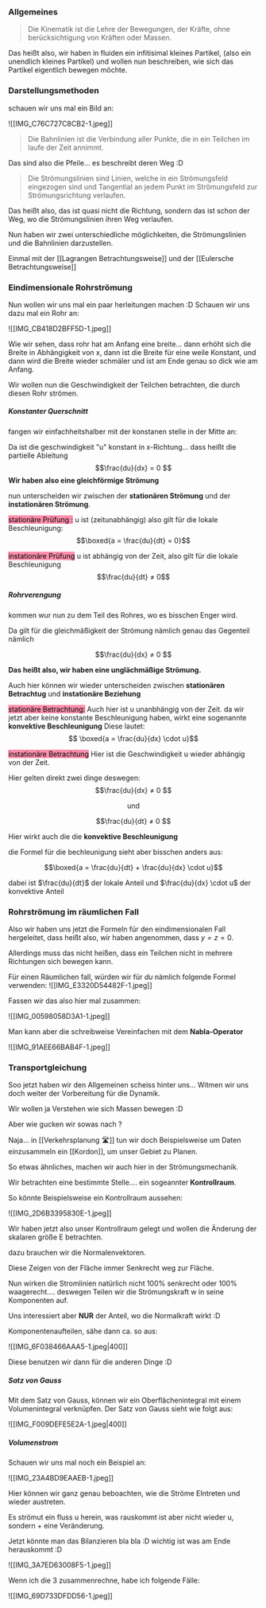 ### Allgemeines
>Die Kinematik ist die Lehre der Bewegungen, der Kräfte, ohne berücksichtigung von Kräften oder Massen.

Das heißt also, wir haben in fluiden ein infitisimal kleines Partikel, (also ein unendlich kleines Partikel) und wollen nun beschreiben, wie sich das Partikel eigentlich bewegen möchte.

### Darstellungsmethoden
schauen wir uns mal ein Bild an:

![[IMG_C76C727C8CB2-1.jpeg]]

>Die Bahnlinien ist die Verbindung aller Punkte, die in ein Teilchen im laufe der Zeit annimmt. 

Das sind also die Pfeile... es beschreibt deren Weg :D

>Die Strömungslinien sind Linien, welche in ein Strömungsfeld eingezogen sind und Tangential an jedem Punkt im Strömungsfeld zur Strömungsrichtung verlaufen.

Das heißt also, das ist quasi nicht die Richtung, sondern das ist schon der Weg, wo die Strömungslinien ihren Weg verlaufen.


Nun haben wir zwei unterschiedliche möglichkeiten, die Strömungslinien und die Bahnlinien darzustellen.

Einmal mit der [[Lagrangen Betrachtungsweise]] und der [[Eulersche Betrachtungsweise]]

### Eindimensionale Rohrströmung
Nun wollen wir uns mal ein paar herleitungen machen :D Schauen wir uns dazu mal ein Rohr an:

![[IMG_CB418D2BFF5D-1.jpeg]]

Wie wir sehen, dass rohr hat am Anfang eine breite... dann erhöht sich die Breite in Abhängigkeit von x, dann ist die Breite für eine weile Konstant, und dann wird die Breite wieder schmäler und ist am Ende genau so dick wie am Anfang.

Wir wollen nun die Geschwindigkeit der Teilchen betrachten, die durch diesen Rohr strömen.

##### Konstanter Querschnitt
fangen wir einfachheitshalber mit der konstanen stelle in der Mitte an:

Da ist die geschwindigkeit "u" konstant in x-Richtung... dass heißt die partielle Ableitung $$\frac{du}{dx} = 0 $$
**Wir haben also eine gleichförmige Strömung**

nun unterscheiden wir zwischen der **stationären Strömung** und der **instationären Strömung**.

<mark style="background: #FF5582A6;">stationäre Prüfung :</mark>
u ist (zeitunabhängig) also gilt für die lokale Beschleunigung:
$$\boxed{a = \frac{du}{dt} = 0}$$

<mark style="background: #FF5582A6;">instationäre Prüfung</mark>
u ist abhängig von der Zeit, also gilt für die lokale Beschleunigung
$$\frac{du}{dt} ≠ 0$$

##### Rohrverengung
kommen wur nun zu dem Teil des Rohres, wo es bisschen Enger wird.

Da gilt für die gleichmäßigkeit der Strömung nämlich genau das Gegenteil nämlich

$$\frac{du}{dx} ≠ 0 $$

**Das heißt also, wir haben eine unglächmäßige Strömung.**

Auch hier können wir wieder unterscheiden zwischen **stationären Betrachtug** und **instationäre Beziehung**

<mark style="background: #FF5582A6;">stationäre Betrachtung:</mark>
Auch hier ist u unanbhängig von der Zeit.
da wir jetzt aber keine konstante Beschleunigung haben, wirkt eine sogenannte **konvektive Beschleunigung**
Diese lautet:
$$ \boxed{a = \frac{du}{dx} \cdot u}$$


<mark style="background: #FF5582A6;">instationäre Betrachtung</mark>
Hier ist die Geschwindigkeit u wieder abhängig von der Zeit.

Hier gelten direkt zwei dinge deswegen:
$$\frac{du}{dx} ≠ 0 $$

<center>und</center>

$$\frac{du}{dt} ≠ 0 $$

Hier wirkt auch die die **konvektive Beschleunigung**

die Formel für die bechleunigung sieht aber bisschen anders aus:

$$\boxed{a = \frac{du}{dt} + \frac{du}{dx} \cdot u}$$

dabei ist $\frac{du}{dt}$ der lokale Anteil und $\frac{du}{dx} \cdot u$ der konvektive Anteil

### Rohrströmung im räumlichen Fall
Also wir haben uns jetzt die Formeln für den eindimensionalen Fall hergeleitet, dass heißt also, wir haben angenommen, dass $y = z = 0$.

Allerdings muss das nicht heißen, dass ein Teilchen nicht in mehrere Richtungen sich bewegen kann.

Für einen Räumlichen fall, würden wir für $du$ nämlich folgende Formel verwenden:
![[IMG_E3320D54482F-1.jpeg]]

Fassen wir das also hier mal zusammen:

![[IMG_00598058D3A1-1.jpeg]]

Man kann aber die schreibweise Vereinfachen mit dem **Nabla-Operator**

![[IMG_91AEE66BAB4F-1.jpeg]]

### Transportgleichung
Soo jetzt haben wir den Allgemeinen scheiss hinter uns... Witmen wir uns doch weiter der Vorbereitung für die Dynamik.

Wir wollen ja Verstehen wie sich Massen bewegen :D

Aber wie gucken wir sowas nach ? 

Naja... in [[Verkehrsplanung 🛣]] tun wir doch Beispielsweise um Daten einzusammeln ein [[Kordon]], um unser Gebiet zu Planen. 

So etwas ähnliches, machen wir auch hier in der Strömungsmechanik.

Wir betrachten eine bestimmte Stelle.... ein sogeannter **Kontrollraum**.

So könnte Beispielsweise ein Kontrollraum aussehen:

![[IMG_2D6B3395830E-1.jpeg]]

Wir haben jetzt also unser Kontrollraum gelegt und wollen die Änderung der skalaren größe E betrachten.

dazu brauchen wir die Normalenvektoren.

Diese Zeigen von der Fläche immer Senkrecht weg zur Fläche.

Nun wirken die Stromlinien natürlich nicht 100% senkrecht oder 100% waagerecht.... deswegen Teilen wir die Strömungskraft w in seine Komponenten auf.

Uns interessiert aber **NUR** der Anteil, wo die Normalkraft wirkt :D

Komponentenaufteilen, sähe dann ca. so aus:

![[IMG_6F038466AAA5-1.jpeg|400]]

Diese benutzen wir dann für die anderen Dinge :D

##### Satz von Gauss
Mit dem Satz von Gauss, können wir ein Oberflächenintegral mit einem Volumenintegral verknüpfen. Der Satz von Gauss sieht wie folgt aus:

![[IMG_F009DEFE5E2A-1.jpeg|400]]

##### Volumenstrom
Schauen wir uns mal noch ein Beispiel an:

![[IMG_23A4BD9EAAEB-1.jpeg]]

Hier können wir ganz genau beboachten, wie die Ströme EIntreten und wieder austreten.

Es strömut ein fluss u herein, was rauskommt ist aber nicht wieder u, sondern + eine Veränderung.

Jetzt könnte man das Bilanzieren bla bla :D wichtig ist was am Ende herauskommt :D

![[IMG_3A7ED63008F5-1.jpeg]]

Wenn ich die 3 zusammenrechne, habe ich folgende Fälle:

![[IMG_69D733DFDD56-1.jpeg]]